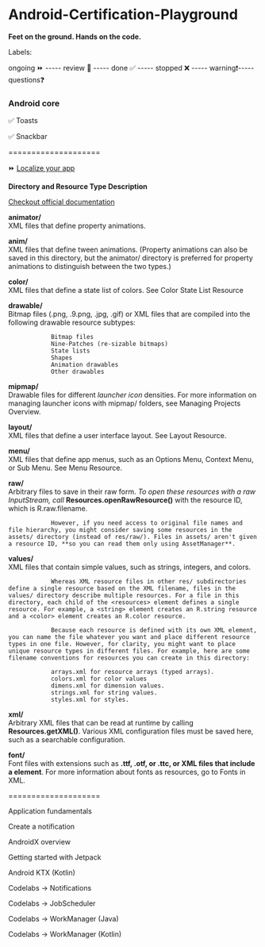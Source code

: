 # Android-Certification-Playground
**Feet on the ground. Hands on the code.**

Labels:

ongoing ⏩ ----- review 🔁 ----- done ✅ ----- stopped ❌ ----- warning❗----- questions❓

### Android core

✅   Toasts

✅   Snackbar

====================

⏩   [Localize your app](https://developer.android.com/guide/topics/resources/localization)





**Directory and Resource Type Description**

[Checkout official documentation](https://developer.android.com/guide/topics/resources/providing-resources)

**animator/**  
XML files that define property animations.

**anim/**  
XML files that define tween animations. (Property animations can also be saved in this directory, but the animator/ directory is preferred for property animations to distinguish between the two types.)

**color/**  
XML files that define a state list of colors. See Color State List Resource

**drawable/**  
Bitmap files (.png, .9.png, .jpg, .gif) or XML files that are compiled into the following drawable resource subtypes:

                Bitmap files
                Nine-Patches (re-sizable bitmaps)
                State lists
                Shapes
                Animation drawables
                Other drawables

**mipmap/**  
Drawable files for different *launcher icon* densities. For more information on managing launcher icons with mipmap/ folders, see Managing Projects Overview.

**layout/**  
XML files that define a user interface layout. See Layout Resource.

**menu/**  
XML files that define app menus, such as an Options Menu, Context Menu, or Sub Menu. See Menu Resource.

**raw/**  
Arbitrary files to save in their raw form. *To open these resources with a raw InputStream, call* **Resources.openRawResource()** with the resource ID, which is R.raw.filename.

                However, if you need access to original file names and file hierarchy, you might consider saving some resources in the assets/ directory (instead of res/raw/). Files in assets/ aren't given a resource ID, **so you can read them only using AssetManager**.

**values/**  
XML files that contain simple values, such as strings, integers, and colors.

                Whereas XML resource files in other res/ subdirectories define a single resource based on the XML filename, files in the values/ directory describe multiple resources. For a file in this directory, each child of the <resources> element defines a single resource. For example, a <string> element creates an R.string resource and a <color> element creates an R.color resource.
                
                Because each resource is defined with its own XML element, you can name the file whatever you want and place different resource types in one file. However, for clarity, you might want to place unique resource types in different files. For example, here are some filename conventions for resources you can create in this directory:
                
                arrays.xml for resource arrays (typed arrays).
                colors.xml for color values
                dimens.xml for dimension values.
                strings.xml for string values.
                styles.xml for styles.

**xml/** 	
Arbitrary XML files that can be read at runtime by calling **Resources.getXML()**. Various XML configuration files must be saved here, such as a searchable configuration.

**font/** 	
Font files with extensions such as **.ttf, .otf, or .ttc, or XML files that include a <font-family> element**. For more information about fonts as resources, go to Fonts in XML.


====================

Application fundamentals

Create a notification

AndroidX overview

Getting started with Jetpack

Android KTX (Kotlin)

Codelabs -> Notifications

Codelabs -> JobScheduler

Codelabs -> WorkManager (Java)

Codelabs -> WorkManager (Kotlin)
